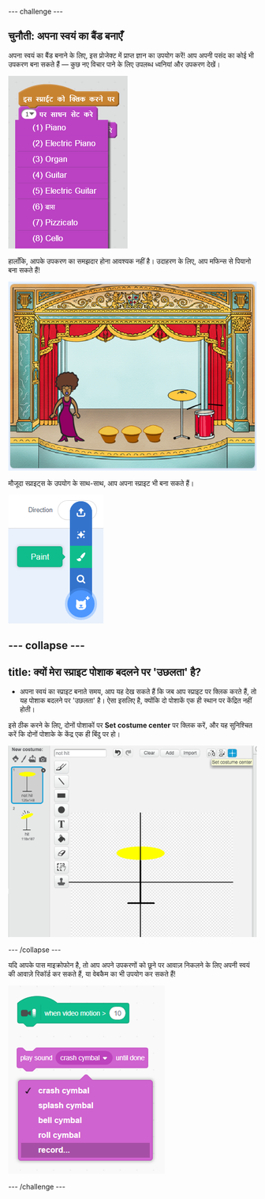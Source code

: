 --- challenge ---

## चुनौती: अपना स्वयं का बैंड बनाएँ

अपना स्वयं का बैंड बनाने के लिए, इस प्रोजेक्ट में प्राप्त ज्ञान का उपयोग करें! आप अपनी पसंद का कोई भी उपकरण बना सकते हैं — कुछ नए विचार पाने के लिए उपलब्ध ध्वनियां और उपकरण देखें।

![स्क्रीनशॉट](images/band-ideas.png)

हालाँकि, आपके उपकरण का समझदार होना आवश्यक नहीं है। उदाहरण के लिए, आप मफिन्स से पियानो बना सकते हैं!

![स्क्रीनशॉट](images/band-piano.png)

मौजूदा स्प्राइट्स के उपयोग के साथ-साथ, आप अपना स्प्राइट भी बना सकते हैं।

![स्क्रीनशॉट](images/band-draw.png)

--- collapse ---
---
title: क्यों मेरा स्प्राइट पोशाक बदलने पर 'उछलता' है?
---

+ अपना स्वयं का स्प्राइट बनाते समय, आप यह देख सकते हैं कि जब आप स्प्राइट पर क्लिक करते हैं, तो यह पोशाक बदलने पर 'उछलता' है। ऐसा इसलिए है, क्योंकि दो पोशाकें एक ही स्थान पर केंद्रित नहीं होती।

इसे ठीक करने के लिए, दोनों पोशाकों पर **Set costume center** पर क्लिक करें, और यह सुनिश्चित करें कि दोनों पोशाके के केंद्र एक ही बिंदु पर हो।

![स्क्रीनशॉट](images/band-center.png)

--- /collapse ---

यदि आपके पास माइक्रोफोन है, तो आप अपने उपकरणों को छूने पर आवाज़ निकलने के लिए अपनी स्वयं की आवाज़े रिकॉर्ड कर सकते हैं, या वेबकैम का भी उपयोग कर सकते हैं!

![स्क्रीनशॉट](images/band-io.png)

--- /challenge ---